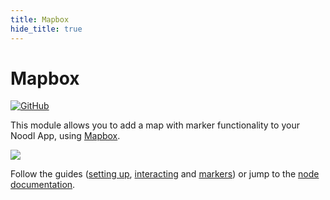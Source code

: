 ```yaml
---
title: Mapbox
hide_title: true
---
```


# Mapbox

[![GitHub](https://img.shields.io/static/v1?style=plastic&logo=github&label=GitHub&message=Source%20Code)](https://github.com/noodlapp/modules/tree/main/modules/mapbox)

This module allows you to add a map with marker functionality to your Noodl App, using [Mapbox](https://www.mapbox.com/).

<div className="ndl-image-with-background">

![](/library/modules/mapbox/guides/using-markers/screen-3.png)

</div>

Follow the guides ([setting up](/library/modules/mapbox/guides/setting-up), [interacting](/library/modules/mapbox/guides/interacting) and [markers](/library/modules/mapbox/guides/using-markers)) or jump to the [node documentation](/library/modules/mapbox/nodes/v2/mapbox-map).
